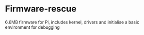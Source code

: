 # Firmware-rescue
6.6MB firmware for Pi, includes kernel, drivers and initialise a basic environment for debugging 
